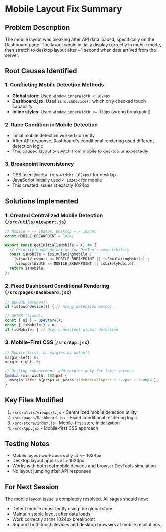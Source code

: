 # Mobile Layout Fix Summary

## Problem Description
The mobile layout was breaking after API data loaded, specifically on the Dashboard page. The layout would initially display correctly in mobile mode, then stretch to desktop layout after ~1 second when data arrived from the server.

## Root Causes Identified

### 1. **Conflicting Mobile Detection Methods**
- **Global store**: Used `window.innerWidth < 1024px`
- **Dashboard.jsx**: Used `isTouchDevice()` which only checked touch capability
- **Inline styles**: Used `window.innerWidth <= 768px` (wrong breakpoint)

### 2. **Race Condition in Mobile Detection**
- Initial mobile detection worked correctly
- After API response, Dashboard's conditional rendering used different detection logic
- This caused layout to switch from mobile to desktop unexpectedly

### 3. **Breakpoint Inconsistency**
- CSS used `@media (min-width: 1024px)` for desktop
- JavaScript initially used `< 1024px` for mobile
- This created issues at exactly 1024px

## Solutions Implemented

### 1. **Created Centralized Mobile Detection** (`/src/utils/viewport.js`)
```javascript
// Mobile = <= 1024px, Desktop = > 1024px
const MOBILE_BREAKPOINT = 1024;

export const getInitialIsMobile = () => {
  // Priority-based detection for DevTools compatibility
  const isMobile = isSimulatingMobile ? 
    (visualViewport <= MOBILE_BREAKPOINT || isSimulatingMobile) :
    (viewportWidth <= MOBILE_BREAKPOINT || isLikelyMobile);
  return isMobile;
};
```

### 2. **Fixed Dashboard Conditional Rendering** (`/src/pages/Dashboard.jsx`)
```javascript
// BEFORE (broken):
if (isTouchDevice()) { // Wrong detection method

// AFTER (fixed):
const { ui } = useStore();
const { isMobile } = ui;
if (isMobile) { // Uses consistent global detection
```

### 3. **Mobile-First CSS** (`/src/App.jsx`)
```javascript
// Mobile first: no margins by default
margin-left: 0;
margin-right: 0;

// Desktop enhancement: add margins only for large screens
@media (min-width: 1024px) {
  margin-left: ${props => props.sidebarCollapsed ? '72px' : '280px'};
}
```

## Key Files Modified
1. `/src/utils/viewport.js` - Centralized mobile detection utility
2. `/src/pages/Dashboard.jsx` - Fixed conditional rendering logic
3. `/src/store/index.js` - Mobile-first store initialization
4. `/src/App.jsx` - Mobile-first CSS approach

## Testing Notes
- Mobile layout works correctly at <= 1024px
- Desktop layout applies at > 1024px
- Works with both real mobile devices and browser DevTools simulation
- No layout jumping after API responses

## For Next Session
The mobile layout issue is completely resolved. All pages should now:
- Detect mobile consistently using the global store
- Maintain stable layout after data loads
- Work correctly at the 1024px breakpoint
- Support both touch devices and desktop browsers at mobile resolutions
